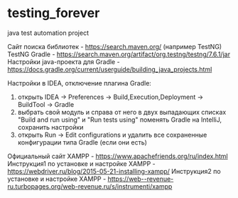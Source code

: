 # testing_forever
java test automation project

Сайт поиска библиотек - https://search.maven.org/ (например TestNG)
TestNG Gradle - https://search.maven.org/artifact/org.testng/testng/7.6.1/jar 
Настройки java-проекта для Gradle - https://docs.gradle.org/current/userguide/building_java_projects.html 

Настройки в IDEA, отключение плагина Gradle:
1) открыть IDEA -> Preferences -> Build,Execution,Deployment -> BuildTool -> Gradle
2) выбрать свой модуль и справа от него в двух выпадающих списках "Build and run using" и "Run tests using" поменять Gradle на IntelliJ, сохранить настройки
3) открыть Run -> Edit configurations и удалить все сохраненные конфигурации типа Gradle (если они есть)

Официальный сайт XAMPP - https://www.apachefriends.org/ru/index.html 
Инструкция1  по установке и настройке XAMPP - https://webdriver.ru/blog/2015-05-21-installing-xampp/
Инструкция2 по установке и настройке XAMPP - https://web--revenue-ru.turbopages.org/web-revenue.ru/s/instrumenti/xampp
